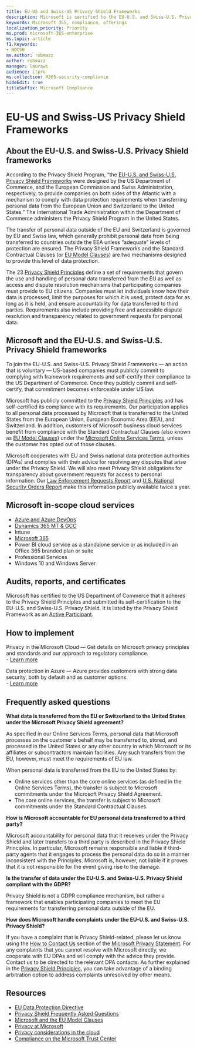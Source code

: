 ```yaml
---
title: EU-US and Swiss-US Privacy Shield Frameworks
description: Microsoft is certified to the EU-U.S. and Swiss-U.S. Privacy Shield Frameworks and the commitments they entail.
keywords: Microsoft 365, compliance, offerings
localization_priority: Priority
ms.prod: microsoft-365-enterprise
ms.topic: article
f1.keywords:
- NOCSH
ms.author: robmazz
author: robmazz
manager: laurawi
audience: itpro
ms.collection: M365-security-compliance
hideEdit: true
titleSuffix: Microsoft Compliance
---
```


# EU-US and Swiss-US Privacy Shield Frameworks

## About the EU-U.S. and Swiss-U.S. Privacy Shield frameworks

According to the Privacy Shield Program, “the [EU-U.S. and Swiss-U.S. Privacy Shield Frameworks](https://www.privacyshield.gov/welcome) were designed by the US Department of Commerce, and the European Commission and Swiss Administration, respectively, to provide companies on both sides of the Atlantic with a mechanism to comply with data protection requirements when transferring personal data from the European Union and Switzerland to the United States.” The International Trade Administration within the Department of Commerce administers the Privacy Shield Program in the United States.

The transfer of personal data outside of the EU and Switzerland is governed by EU and Swiss law, which generally prohibit personal data from being transferred to countries outside the EEA unless “adequate” levels of protection are ensured. The Privacy Shield Frameworks and the Standard Contractual Clauses (or [EU Model Clauses](offering-EU-Model-Clauses.md)) are two mechanisms designed to provide this level of data protection.

The 23 [Privacy Shield Principles](https://www.privacyshield.gov/article?id=Requirements-of-Participation) define a set of requirements that govern the use and handling of personal data transferred from the EU as well as access and dispute resolution mechanisms that participating companies must provide to EU citizens. Companies must let individuals know how their data is processed, limit the purposes for which it is used, protect data for as long as it is held, and ensure accountability for data transferred to third parties. Requirements also include providing free and accessible dispute resolution and transparency related to government requests for personal data.

## Microsoft and the EU-U.S. and Swiss-U.S. Privacy Shield frameworks

To join the EU-U.S. and Swiss-U.S. Privacy Shield Frameworks — an action that is voluntary — US-based companies must publicly commit to complying with framework requirements and self-certify their compliance to the US Department of Commerce. Once they publicly commit and self-certify, that commitment becomes enforceable under US law.

Microsoft has publicly committed to the [Privacy Shield Principles](https://www.privacyshield.gov/article?id=Requirements-of-Participation) and has self-certified its compliance with its requirements. Our participation applies to all personal data processed by Microsoft that is transferred to the United States from the European Union, European Economic Area (EEA), and Switzerland. In addition, customers of Microsoft business cloud services benefit from compliance with the Standard Contractual Clauses (also known as [EU Model Clauses](offering-eu-model-clauses.md)) under the [Microsoft Online Services Terms](https://www.microsoftvolumelicensing.com/DocumentSearch.aspx?Mode=3&DocumentTypeId=31), unless the customer has opted out of those clauses.

Microsoft cooperates with EU and Swiss national data protection authorities (DPAs) and complies with their advice for resolving any disputes that arise under the Privacy Shield. We will also meet Privacy Shield obligations for transparency about government requests for access to personal information. Our [Law Enforcement Requests Report](https://www.microsoft.com/corporate-responsibility/lerr) and [U.S. National Security Orders Report](https://www.microsoft.com/corporate-responsibility/fisa/) make this information publicly available twice a year.

## Microsoft in-scope cloud services

- [Azure and Azure DevOps](https://gallery.technet.microsoft.com/Overview-of-Azure-c1be3942)
- [Dynamics 365 MT & GCC](https://download.microsoft.com/download/E/1/9/E1977163-7A86-4812-AC18-C03ADC958AAF/Microsoft_Dynamics_365_Cloud_Service_Compliance_Datasheet.pdf)
- Intune
- [Microsoft 365](https://servicetrust.microsoft.com/ViewPage/TrustDocuments?command=Download&downloadType=Document&downloadId=9f756cce-b15d-45a9-94d7-6a583dee4401&docTab=6d000410-c9e9-11e7-9a91-892aae8839ad_Compliance_Guides)
- Power BI cloud service as a standalone service or as included in an Office 365 branded plan or suite
- Professional Services
- Windows 10 and Windows Server

## Audits, reports, and certificates

Microsoft has certified to the US Department of Commerce that it adheres to the Privacy Shield Principles and submitted its self-certification to the EU-U.S. and Swiss-U.S. Privacy Shield. It is listed by the Privacy Shield Framework as an [Active Participant](https://www.privacyshield.gov/participant?id=a2zt0000000KzNaAAK).

## How to implement

Privacy in the Microsoft Cloud — Get details on Microsoft privacy principles and standards and our approach to regulatory compliance.  
    - [Learn more](https://www.microsoft.com/download/details.aspx?id=55710)

Data protection in Azure — Azure provides customers with strong data security, both by default and as customer options.  
    - [Learn more](https://docs.microsoft.com/azure/security/azure-protection-of-customer-data)

## Frequently asked questions

**What data is transferred from the EU or Switzerland to the United States under the Microsoft Privacy Shield agreement?**

As specified in our Online Services Terms, personal data that Microsoft processes on the customer's behalf may be transferred to, stored, and processed in the United States or any other country in which Microsoft or its affiliates or subcontractors maintain facilities. Any such transfers from the EU, however, must meet the requirements of EU law.

When personal data is transferred from the EU to the United States by:

- Online services other than the core online services (as defined in the Online Services Terms), the transfer is subject to Microsoft commitments under the Microsoft Privacy Shield Agreement.
- The core online services, the transfer is subject to Microsoft commitments under the Standard Contractual Clauses.

**How is Microsoft accountable for EU personal data transferred to a third party?**

Microsoft accountability for personal data that it receives under the Privacy Shield and later transfers to a third party is described in the Privacy Shield Principles. In particular, Microsoft remains responsible and liable if third-party agents that it engages to process the personal data do so in a manner inconsistent with the Principles. Microsoft is, however, not liable if it proves that it is not responsible for the event giving rise to the damage.

**Is the transfer of data under the EU-U.S. and Swiss-U.S. Privacy Shield compliant with the GDPR?**

Privacy Shield is not a GDPR compliance mechanism, but rather a framework that enables participating companies to meet the EU requirements for transferring personal data outside of the EU.

**How does Microsoft handle complaints under the EU-U.S. and Swiss-U.S. Privacy Shield?**

If you have a complaint that is Privacy Shield-related, please let us know using the [How to Contact Us](https://privacy.microsoft.com/PrivacyStatement#mainhowtocontactusmodule) section of the [Microsoft Privacy Statement](https://privacy.microsoft.com/privacystatement). For any complaints that you cannot resolve with Microsoft directly, we cooperate with EU DPAs and will comply with the advice they provide. Contact us to be directed to the relevant DPA contacts. As further explained in the [Privacy Shield Principles](https://www.privacyshield.gov/article?id=Requirements-of-Participation), you can take advantage of a binding arbitration option to address complaints unresolved by other means.

## Resources

- [EU Data Protection Directive](https://eur-lex.europa.eu/legal-content/en/ALL/?uri=CELEX:31995L0046)
- [Privacy Shield Frequently Asked Questions](https://www.privacyshield.gov/article?id=FAQs)
- [Microsoft and the EU Model Clauses](offering-eu-model-clauses.md)
- [Privacy at Microsoft](https://privacy.microsoft.com)
- [Privacy considerations in the cloud](https://download.microsoft.com/download/0/9/D/09DE47F6-F9E5-4C14-B9E8-E8119A130ACC/Privacy_considerations_in_the_cloud.pdf)
- [Compliance on the Microsoft Trust Center](https://www.microsoft.com/trust-center/compliance/compliance-overview)
